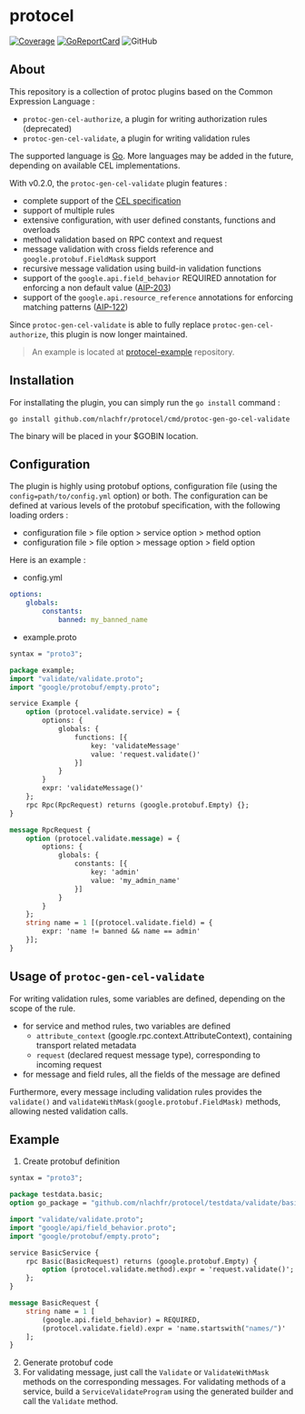 # protocel

[![Coverage](https://coveralls.io/repos/nlachfr/protocel/badge.svg?branch=main&service=github)](https://coveralls.io/github/nlachfr/protocel?branch=main) [![GoReportCard](https://goreportcard.com/badge/github.com/nlachfr/protocel)](https://goreportcard.com/badge/github.com/nlachfr/protocel) ![GitHub](https://img.shields.io/github/license/nlachfr/protocel)

## About

This repository is a collection of protoc plugins based on the Common Expression Language :

- `protoc-gen-cel-authorize`, a plugin for writing authorization rules (deprecated)
- `protoc-gen-cel-validate`, a plugin for writing validation rules

The supported language is [Go](https://go.dev/). More languages may be added in the future, depending on available CEL implementations.

With v0.2.0, the `protoc-gen-cel-validate` plugin features :

- complete support of the [CEL specification](https://github.com/google/cel-spec)
- support of multiple rules
- extensive configuration, with user defined constants, functions and overloads
- method validation based on RPC context and request
- message validation with cross fields reference and `google.protobuf.FieldMask` support
- recursive message validation using build-in validation functions
- support of the `google.api.field_behavior` REQUIRED annotation for enforcing a non default value ([AIP-203](https://google.aip.dev/203))
- support of the `google.api.resource_reference` annotations for enforcing matching patterns ([AIP-122](https://google.aip.dev/122))

Since `protoc-gen-cel-validate` is able to fully replace `protoc-gen-cel-authorize`, this plugin is now longer maintained.

> An example is located at [protocel-example](https://github.com/nlachfr/protocel-example) repository.
## Installation

For installating the plugin, you can simply run the `go install` command :

```shell
go install github.com/nlachfr/protocel/cmd/protoc-gen-go-cel-validate
```

The binary will be placed in your $GOBIN location.

## Configuration

The plugin is highly using protobuf options, configuration file (using the `config=path/to/config.yml` option) or both.
The configuration can be defined at various levels of the protobuf specification, with the following loading orders :

- configuration file > file option > service option > method option
- configuration file > file option > message option > field option

Here is an example :

- config.yml
```yaml
options:
    globals:
        constants:
            banned: my_banned_name
```

- example.proto
```protobuf
syntax = "proto3";

package example;
import "validate/validate.proto";
import "google/protobuf/empty.proto";

service Example {
    option (protocel.validate.service) = {
        options: {
            globals: {
                functions: [{
                    key: 'validateMessage'
                    value: 'request.validate()'
                }]
            }
        }
        expr: 'validateMessage()'
    };
    rpc Rpc(RpcRequest) returns (google.protobuf.Empty) {};
}

message RpcRequest {
    option (protocel.validate.message) = {
        options: {
            globals: {
                constants: [{
                    key: 'admin'
                    value: 'my_admin_name'
                }]
            }
        }
    };
    string name = 1 [(protocel.validate.field) = {
        expr: 'name != banned && name == admin'
    }];
}
```

## Usage of `protoc-gen-cel-validate`

For writing validation rules, some variables are defined, depending on the scope of the rule.

- for service and method rules, two variables are defined
  - `attribute_context` (google.rpc.context.AttributeContext), containing transport related metadata
  - `request` (declared request message type), corresponding to incoming request
- for message and field rules, all the fields of the message are defined

Furthermore, every message including validation rules provides the `validate()` and `validateWithMask(google.protobuf.FieldMask)` methods, allowing nested validation calls.

## Example

1. Create protobuf definition

```protobuf
syntax = "proto3";

package testdata.basic;
option go_package = "github.com/nlachfr/protocel/testdata/validate/basic";

import "validate/validate.proto";
import "google/api/field_behavior.proto";
import "google/protobuf/empty.proto";

service BasicService {
    rpc Basic(BasicRequest) returns (google.protobuf.Empty) {
        option (protocel.validate.method).expr = 'request.validate()';
    };
}

message BasicRequest {
    string name = 1 [
        (google.api.field_behavior) = REQUIRED,
        (protocel.validate.field).expr = 'name.startswith("names/")'
    ];
}
```

2. Generate protobuf code
3. For validating message, just call the `Validate` or `ValidateWithMask` methods on the corresponding messages. For validating methods of a service, build a `ServiceValidateProgram` using the generated builder and call the `Validate` method.